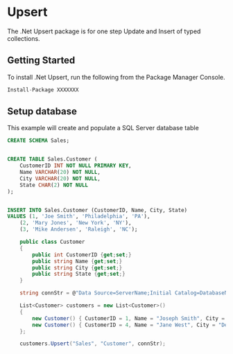 # Upsert
The .Net Upsert package is for one step Update and Insert of typed collections.


## Getting Started
To install .Net Upsert, run the following from the Package Manager Console.
```csharp
Install-Package XXXXXXX
```

## Setup database
This example will create and populate a SQL Server database table
```sql
CREATE SCHEMA Sales;


CREATE TABLE Sales.Customer (
	CustomerID INT NOT NULL PRIMARY KEY,
	Name VARCHAR(20) NOT NULL,
	City VARCHAR(20) NOT NULL,
	State CHAR(2) NOT NULL
);


INSERT INTO Sales.Customer (CustomerID, Name, City, State)
VALUES (1, 'Joe Smith', 'Philadelphia', 'PA'),
	(2, 'Mary Jones', 'New York', 'NY'),
	(3, 'Mike Andersen', 'Raleigh', 'NC');
```


```csharp
    public class Customer
    {
        public int CustomerID {get;set;}
        public string Name {get;set;}
        public string City {get;set;}
        public string State {get;set;}
    }
```


```csharp
    string connStr = @"Data Source=ServerName;Initial Catalog=DatabaseName;User Id=SomeUser; Password=password1;";

    List<Customer> customers = new List<Customer>()
    {
        new Customer() { CustomerID = 1, Name = "Joseph Smith", City = "Philadelphia", State = "PA" },
        new Customer() { CustomerID = 4, Name = "Jane West", City = "Denver", State = "CO" }
    };

    customers.Upsert("Sales", "Customer", connStr);
```
